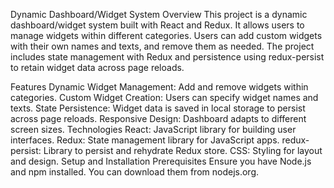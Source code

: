 Dynamic Dashboard/Widget System
Overview
This project is a dynamic dashboard/widget system built with React and Redux. It allows users to manage widgets within different categories. Users can add custom widgets with their own names and texts, and remove them as needed. The project includes state management with Redux and persistence using redux-persist to retain widget data across page reloads.

Features
Dynamic Widget Management: Add and remove widgets within categories.
Custom Widget Creation: Users can specify widget names and texts.
State Persistence: Widget data is saved in local storage to persist across page reloads.
Responsive Design: Dashboard adapts to different screen sizes.
Technologies
React: JavaScript library for building user interfaces.
Redux: State management library for JavaScript apps.
redux-persist: Library to persist and rehydrate Redux store.
CSS: Styling for layout and design.
Setup and Installation
Prerequisites
Ensure you have Node.js and npm installed. You can download them from nodejs.org.
